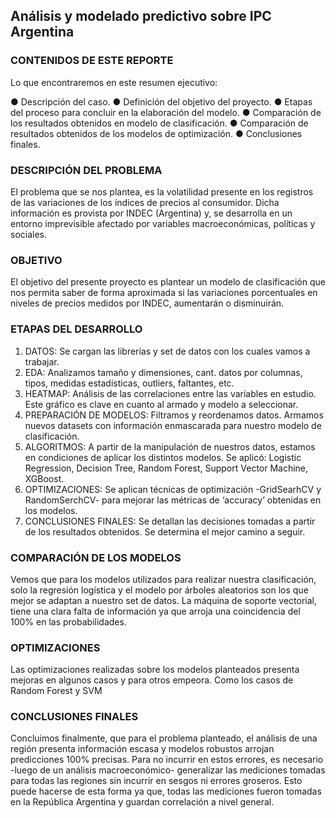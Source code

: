 ## Análisis y modelado predictivo sobre IPC Argentina

### CONTENIDOS DE ESTE REPORTE

Lo que encontraremos en este resumen ejecutivo:

● Descripción del caso.
● Definición del objetivo del proyecto.
● Etapas del proceso para concluir en la elaboración del modelo.
● Comparación de los resultados obtenidos en modelo de clasificación.
● Comparación de resultados obtenidos de los modelos de optimización.
● Conclusiones finales.

### DESCRIPCIÓN DEL PROBLEMA

El problema que se nos plantea, es la volatilidad
presente en los registros de las variaciones de
los índices de precios al consumidor. Dicha
información es provista por INDEC (Argentina) y,
se desarrolla en un entorno imprevisible
afectado por variables macroeconómicas,
políticas y sociales.

### OBJETIVO

El objetivo del presente proyecto es plantear un
modelo de clasificación que nos permita saber de
forma aproximada si las variaciones porcentuales
en niveles de precios medidos por INDEC,
aumentarán o disminuirán.

### ETAPAS DEL DESARROLLO

  1. DATOS: Se cargan las librerías y set de datos con los cuales vamos a trabajar.
  2. EDA: Analizamos tamaño y dimensiones, cant. datos por columnas, tipos, medidas estadísticas, outliers, faltantes, etc.
  3. HEATMAP: Análisis de las correlaciones entre las variables en estudio. Este gráfico es clave en cuanto al armado y modelo a seleccionar. 
  4. PREPARACIÓN DE MODELOS: Filtramos y reordenamos datos. Armamos nuevos datasets con información enmascarada para nuestro modelo de clasificación.
  5. ALGORITMOS: A partir de la manipulación de nuestros datos, estamos en condiciones de aplicar los distintos modelos. Se aplicó: Logistic Regression, Decision Tree, Random Forest, Support Vector Machine, XGBoost.
  6. OPTIMIZACIONES: Se aplican técnicas de optimización -GridSearhCV y RandomSerchCV- para mejorar las métricas de ‘accuracy’ obtenidas en los modelos. 
  7. CONCLUSIONES FINALES: Se detallan las decisiones tomadas a partir de los resultados obtenidos. Se determina el mejor camino a seguir. 
  
### COMPARACIÓN DE LOS MODELOS

Vemos que para los modelos utilizados para realizar nuestra clasificación, solo la regresión
logística y el modelo por árboles aleatorios son los que mejor se adaptan a nuestro set de
datos. La máquina de soporte vectorial, tiene una clara falta de información ya que arroja
una coincidencia del 100% en las probabilidades.

### OPTIMIZACIONES

Las optimizaciones realizadas sobre los modelos planteados presenta mejoras en algunos casos y para
otros empeora. Como los casos de Random Forest y SVM

### CONCLUSIONES FINALES

Concluimos finalmente, que para el problema planteado, el análisis de una región presenta información escasa y
modelos robustos arrojan predicciones 100% precisas. Para no incurrir en estos errores, es necesario -luego de un
análisis macroeconómico- generalizar las mediciones tomadas para todas las regiones sin incurrir en sesgos ni
errores groseros. Esto puede hacerse de esta forma ya que, todas las mediciones fueron tomadas en la República
Argentina y guardan correlación a nivel general.
